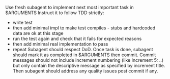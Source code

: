Use fresh subagent to implement next most important task in $ARGUMENTS Instruct it to follow TDD strictly:
- write test
- then add minimal impl to make test compiles - stubs and hardcoded data are ok at this stage
- run the test again and check that it fails for expected reasons
- then add minimal real implementation to pass
- repeat
Subagent should respect DoD. Once task is done, subagent should mark it as completed in $ARGUMENTS then commit. Commit messages should not include
increment numbering (like Increment 5: ..) but only contain the descriptive message as specified by increment title.  Then subagent should address
any quality issues post commit if any. 